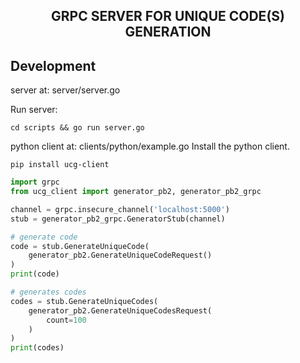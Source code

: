 
<h2 align="center">
    GRPC SERVER FOR UNIQUE CODE(S) GENERATION
</h2>


## Development

server at: server/server.go

Run server:
```shell
cd scripts && go run server.go
```

python client at: clients/python/example.go
Install the python client.

```shell
pip install ucg-client
```

```python 
import grpc
from ucg_client import generator_pb2, generator_pb2_grpc

channel = grpc.insecure_channel('localhost:5000')
stub = generator_pb2_grpc.GeneratorStub(channel)

# generate code
code = stub.GenerateUniqueCode(
    generator_pb2.GenerateUniqueCodeRequest()
)
print(code)

# generates codes
codes = stub.GenerateUniqueCodes(
    generator_pb2.GenerateUniqueCodesRequest(
        count=100
    )
)
print(codes)
```

